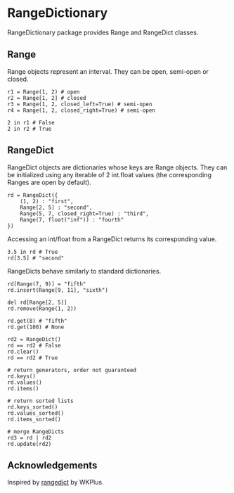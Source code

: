 # RangeDictionary

RangeDictionary package provides Range and RangeDict classes.

## Range

Range objects represent an interval. They can be open, semi-open or closed.

    r1 = Range(1, 2) # open
    r2 = Range[1, 2] # closed
    r3 = Range(1, 2, closed_left=True) # semi-open
    r4 = Range(1, 2, closed_right=True) # semi-open

    2 in r1 # False
    2 in r2 # True

## RangeDict

RangeDict objects are dictionaries whose keys are Range objects. They can be initialized using any iterable of 2 int.float values (the corresponding Ranges are open by default).

    rd = RangeDict({
        (1, 2) : "first",
        Range[2, 5] : "second",
        Range(5, 7, closed_right=True) : "third",
        Range(7, float("inf")) : "fourth"
    })

Accessing an int/float from a RangeDict returns its corresponding value.

    3.5 in rd # True
    rd[3.5] # "second"

RangeDicts behave similarly to standard dictionaries.

    rd[Range(7, 9)] = "fifth"
    rd.insert(Range[9, 11], "sixth")

    del rd[Range[2, 5]]
    rd.remove(Range(1, 2))

    rd.get(8) # "fifth"
    rd.get(100) # None

    rd2 = RangeDict()
    rd == rd2 # False
    rd.clear()
    rd == rd2 # True

    # return generators, order not guaranteed
    rd.keys()
    rd.values()
    rd.items()

    # return sorted lists
    rd.keys_sorted()
    rd.values_sorted()
    rd.items_sorted()

    # merge RangeDicts
    rd3 = rd | rd2
    rd.update(rd2)

## Acknowledgements

Inspired by [rangedict](https://github.com/WKPlus/rangedict) by WKPlus.
